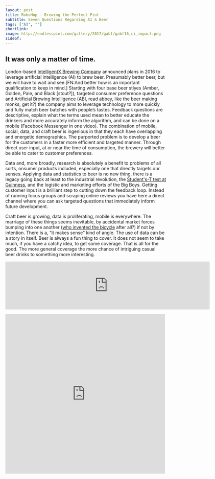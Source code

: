 ```yaml
---
layout: post
title: RoboHop - Brewing the Perfect Pint
subtitle: Seven Questions Regarding AI & Beer
tags: ["AI", ""]
shortlink: 
image: http://endlesspint.com/gallery/2017/gabf/gabf16_ci_impact.png
sideof: 
---
```



## It was only a matter of time. 

London-based [IntelligentX Brewing Company](http://intelligentx.ai/) announced plans in 2016 to leverage artificial intelligence (AI) to brew beer. Presumably better beer, but we will have to wait and see.[FN:And better how is an important qualification to keep in mind.] Starting with four base beer stlyes (Amber, Golden, Pale, and Black [stout?]), targeted consumer preference questions and Artificial Brewing Intelligence (ABI, read abbey, like the beer making monks; get it?) the company aims to leverage technology to more quickly and fully match beer batches with people’s tastes. Feedback questions are descriptive, explain what the terms used mean to better educate the drinkers and more accurately inform the algorithm, and can be done on a mobile (Facebook Messenger in one video). The combination of mobile, social, data, and craft beer is ingenious in that they each have overlapping and energetic demographics. The purported problem is to develop a beer for the customers in a faster more efficient and targeted manner. Through direct user input, at or near the time of consumption, the brewery will better be able to cater to customer preferences.

Data and, more broadly, research is absolutely a benefit to problems of all sorts, onsumer products included, especially one that directly targets our senses. Applying data and statistics to beer is no new thing, there is a legacy going back at least to the industrial revolution, the [Student's-T test at Guinness](https://priceonomics.com/the-guinness-brewer-who-revolutionized-statistics/), and the logistic and marketing efforts of the Big Boys. Getting customer input is a brilliant step to cutting down the feedback loop. Instead of running focus groups and scraping online reviews you have here a direct channel where you can ask targeted questions that immediately inform future development.

Craft beer is growing, data is proliferating, mobile is everywhere. The marriage of these things seems inevitable, by accidental market forces bumping into one another ([who invented the bicycle](https://www.livescience.com/44765-who-invented-the-bicycle.html) after all?) if not by intention. There is a, “it makes sense” kind of angle. The use of data can be a story in itself. Beer is always a fun thing to cover. It does not seem to take much, if you have a catchy idea, to get some coverage. That is all for the good. The more general coverage the more chance of intriguing casual beer drinks to something more interesting. 

<p align="center">
  <iframe src="https://player.vimeo.com/video/172395607" width="640" frameborder="0" webkitallowfullscreen mozallowfullscreen allowfullscreen></iframe>
</p>


<iframe src="http://endlesspint.com/gallery/2016/football-picks/sup_ats_simple.html" width="500" height="500" marginwidth="0" marginheight="0" scrolling="no" frameBorder="0"></iframe>
